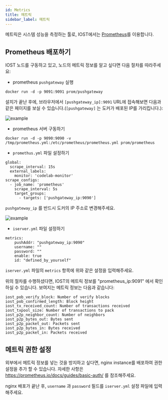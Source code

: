 ```yaml
---
id: Metrics
title: 메트릭
sidebar_label: 메트릭
---
```


메트릭은 시스템 성능을 측정하는 툴로, IOST에서는 [Prometheus](https://prometheus.io/)를 이용합니다.

## Prometheus 배포하기

IOST 노드를 구동하고 있고, 노드의 메트릭 정보를 알고 싶다면 다음 절차를 따라주세요:

* prometheus `pushgateway` 실행

```
docker run -d -p 9091:9091 prom/pushgateway
```

설치가 끝난 후에, 브라우저에서 `[pushgateway_ip]:9091` URL에 접속해보면 다음과 같은 페이지를 보실 수 있습니다.(`[pushgateway]` 는 도커가 배포된 IP를 가리킵니다.):

![example](assets/doc004/pushgateway.png)

* prometheus 서버 구동하기

```
docker run -d -p 9090:9090 -v /tmp/prometheus.yml:/etc/prometheus/prometheus.yml prom/prometheus
```

* `promethus.yml` 파일 설정하기

```
global:
  scrape_interval: 15s
  external_labels:
    monitor: 'codelab-monitor'
scrape_configs:
  - job_name: 'prometheus'
    scrape_interval: 5s
    target_groups:
      - targets: ['pushgateway_ip:9090']
```

`pushgateway_ip` 를 반드시 도커의 IP 주소로 변경해주세요.

![example](assets/doc004/prometheus.png)

* `iserver.yml` 파일 설정하기

```
metrics:
	pushAddr: "pushgateway_ip:9090"
	username: ""
	password: ""
	enable: true
	id: "defined_by_yourself"
```


`iserver.yml` 파일의 `metrics` 항목에 위와 같은 설정을 입력해주세요.

위의 절차를 수행하셨다면, IOST의 메트릭 정보를 "prometheus\_ip:9091" 에서 확인하실 수 있습니다. 보여지는 메트릭 정보는 다음과 같습니다:

```
iost_pob_verify_block: Number of verify blocks
iost_pob_confirmed_length: Block height
iost_tx_received_count: Number of transactions received
iost_txpool_size: Number of transactions to pack
iost_p2p_neighbor_count: Number of neighbors
iost_p2p_bytes_out: Bytes sent
iost_p2p_packet_out: Packets sent
iost_p2p_bytes_in: Bytes received
iost_p2p_packet_in: Packets received
```

## 메트릭 권한 설정

외부에서 메트릭 정보를 넣는 것을 방지하고 싶다면, nginx instance를 배포하여 권한 설정을 추가 할 수 있습니다. 자세한 사항은 https://prometheus.io/docs/guides/basic-auth/ 를 참조해주세요.

nginx 배포가 끝난 후, `username` 과 `password` 필드를 `iserver.yml` 설정 파일에 입력해주세요.

